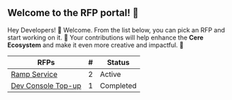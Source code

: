 ## Welcome to the RFP portal! 🎉

Hey Developers! 👋 Welcome. From the list below, you can pick an RFP and start working on it. 🚀 Your contributions will help enhance the **Cere Ecosystem** and make it even more creative and impactful. 🌟

| RFPs                  | # | Status  |
|-----------------------|---|---------|
| [Ramp Service](https://github.com/Cerebellum-Network/grant-program/tree/master/request_for_proposals/rfp2)  | 2 | Active |
| [Dev Console Top-up](https://github.com/Cerebellum-Network/grant-program/tree/master/request_for_proposals/completed/rfp1)  | 1 | Completed |
